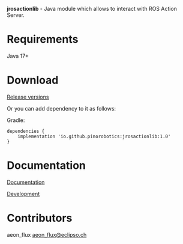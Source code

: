 **jrosactionlib** - Java module which allows to interact with ROS Action Server.

# Requirements

Java 17+

# Download

[Release versions](https://github.com/pinorobotics/jrosactionlib/releases)

Or you can add dependency to it as follows:

Gradle:

```
dependencies {
    implementation 'io.github.pinorobotics:jrosactionlib:1.0'
}
```

# Documentation

[Documentation](http://portal2.atwebpages.com/jrosactionlib)

[Development](DEVELOPMENT.md)

# Contributors

aeon_flux <aeon_flux@eclipso.ch>
